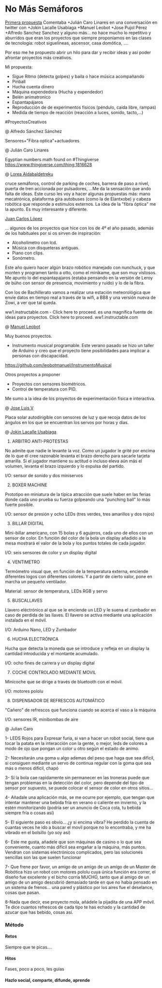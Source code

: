 # No Más Semáforos

[Primera propuesta](https://plus.google.com/u/0/+JoseAntonioVacasMartinez/posts/bmBKHC8gCn7)
Comentaba +Julián Caro Linares​ en una conversación en twitter con +Jokin Lacalle Usabiaga​ +Manuel Leobot​ +Jose Pujol Pérez​ +Alfredo Sanchez Sanchez​  y alguno más...  no hace mucho lo repetitivo y aburridos que eran los proyectos que siempre proponíamos en las clases de tecnología: robot siguelíneas, ascensor, casa domótica, ....

Por eso me he propuesto abrir un hilo para dar y recibir ideas y así poder afrontar proyectos más creativos.

Mi propuesta:

* Sigue Ritmo (detecta golpes) y baila o hace música acompañando
* Pinball
* Hucha cuenta dinero
* Máquina expendedora (Hucha y expendedor)
* Belén animatronico
* Espantapájaros
* Reproducción de de experimentos físicos (péndulo, caída libre, rampas)
* Medida de tiempo de reacción (reacción a luces, sonido, tacto,...)


#ProyectosCreativos


@ Alfredo Sánchez Sánchez


Sensores+"Fibra optica"+actuadores

@ Julián Caro Linares

Egyptian numbers math found on #Thingiverse https://www.thingiverse.com/thing:1816628

@ [Lorea Aldabaldetreku](https://plus.google.com/u/0/118231640568700532596)

cruce semáforos, control de parking de coches, barrera de paso a nivel, puerta de tren accionada por  pulsadores, ...Me da la sensación que ando falta de ideas. Este curso les voy a hacer algunas propuestas más: mano mecatrónica, plataforma gira autobuses (como la de Elantxobe) y cabeza robótica que responde a estímulos externos.
La idea de la "fibra óptica" me la apunto. Es muy interesante y diferente.

[Juan Carlos López](https://plus.google.com/u/0/105589562368808543934)

... algunos de los proyectos que hice con los de 4º el año pasado, además de los habituales por si os sirven de inspiración:
- Alcoholímetro con lcd.
- Música con disqueteras antiguas.
- Piano con clips.
- Sonómetro.

Este año quiero hacer algún brazo robótico manejado con nunchuck, y que monten y programen tanto a otto, como el minikame, que son muy vistosos. Me apunto lo del espantapajaros (estaba pensando en la versión de Leroy de búho con sensor de presencia, movimiento y ruido) y lo de la fibra.

Con los de Bachillerato vamos a realizar una estación meteorológica que envíe datos en tiempo real a través de la wifi, a BB8 y una versión nueva de Zowi, a ver que tal queda.

ww1.instructable.com - Click here to proceed. es una magnífica fuente de ideas para proyectos.
Click here to proceed.
ww1.instructable.com


@ [Manuel Leobot](https://plus.google.com/u/0/115174194647742869558)

Muy buenos proyectos.
- Instrumento musical programable.
Este verano pasado se hizo un taller de Arduino y creo que el proyecto tiene posibilidades para implicar a personas con discapacidad.

https://github.com/leobotmanuel/InstrumentoMusical

Otros proyectos a proponer

- Proyectos con sensores biométricos.
- Control de temperatura con PID.

Me sumo a la idea de los proyectos de experimentación física e interactiva.

@ [Jose Luis V](https://plus.google.com/u/0/108286620358695786905)

Placa solar autodirigible con sensores de luz y que recoja datos de los ángulos en los que se encuentran los servos por horas y días.


@ [Jokin Lacalle Usabiaga](https://plus.google.com/u/0/+JokinLacalleUsabiaga/posts/2VZUSmAYEEH?cfem=1)

1)  ARBITRO ANTI-PROTESTAS

No admite que nadie le levante la voz. Como un jugador le grité por encima de lo que él cree razonable levanta el brazo derecho para sacarle tarjeta amarilla. Si el jugador mantiene su actitud o incluso eleva aún más el volumen, levanta el brazo izquierdo y lo expulsa del partido.

I/O: sensor de sonido y dos miniservos

2) BOXER MACHINE

Prototipo en miniatura de la típica atracción que suele haber en las ferias donde cada uno prueba su fuerza golpeando una "punching ball" lo más fuerte posible.

I/O: sensor de presión y ocho LEDs (tres verdes, tres amarillos y dos rojos)

3) BILLAR DIGITAL

Mini-billar americano, con 15 bolas y 6 agujeros, cada uno de ellos con un sensor de color. En función del color de la bola un display añadido a la mesa mostrará el valor de la bola y los puntos totales de cada jugador.

I/O: seis sensores de color y un display digital

4) VENTIMETRO

Termómetro visual que, en función de la temperatura externa, enciende diferentes logos con diferentes colores. Y a partir de cierto valor, pone en marcha un pequeño ventilador.

Material: sensor de temperatura, LEDs RGB y servo

5) BUSCALLAVES

Llavero eléctrónico al que se le enciende un LED y le suena el zumbador en caso de perdida de las llaves. El llavero se activa mediante una aplicación instalada en el móvil.

I/O: Arduino Nano, LED y Zumbador

6) HUCHA ELECTRÓNICA

Hucha que detecta la moneda que se introduce y refleja en un display la cantidad introducida y el montante acumulado.

I/O: ocho fines de carrera y un display digital

7) COCHE CONTROLADO MEDIANTE MOVIL

Minicoche que se dirige a través de bluetooth con el móvil.

I/O: motores pololu

8) DISPENSADOR DE REFRESCOS AUTOMÁTICO

"Cañero" de refrescos que funciona cuando se acerca el vaso a la máquina

I/O: sensores IR, minibombas de aire


@ Julian Caro

1- LEDS Rojos para Expresar furia, si van a hacer un robot social, tiene que tocar la patata en la interacción con la gente, o mejor, leds de colores a modo de ojo que pongan un color u otro según el estado de animo.

2- Necesitarán una goma u algo ademas del peso que haga que sea dificil, si consiguen mediante un servo de continua regular con la goma que sea más o menos dificil, chapó

3- Sí la bola cae rapidamente sin permanecer en las troneras puede que tengan problemas en la detección del color, pero depende del tipo de sensor por supuesto, se puede colocar el sensor de color en otros sitios...

4- Añadale una aplicación más, se me ocurre por ejemplo, que tengan que intentar mantener una bebida fría en verano o caliente en invierno, y la estén monitorizando (podría ser un anuncio de Coca cola, tu bebida siempre fría o cosas así)

5- El siguiente paso es obvio... ¿y si encima vibra? He perdido la cuenta de cuantas veces he ido a buscar el movil porque no lo encontraba, y me ha vibrado en el bolsillo (yo soy así)

6- Este me gusta, añadele que son  máquinas de casino o lo que sea conveniente, cuanto más dificil sea engañar a la máquina, más puntos. Vendran con sistemas electrónicos complicados, pero las soluciones sencillas son las que suelen funcionar

7- Que frene por favor, un amigo de un amigo  de un amigo de un Master de Robótica hizo un robot con motores pololu cuya única función era correr, el diseño fue excelente y el bicho corría MUCHO, tanto que al amigo  de  un amigo de un amigo descubrió demasiado tarde en que no había pensado en un sistema de frenos... una pared y plástico por los aires fue el deselance, cosas que pasan.

8-Nada que decir, ese proyecto mola, añádele la pijadita de una APP móvil. Te dice cuantos refrescos de cada tipo te has echado y la cantidad de azucar que has bebido, cosas así.

### Método


#### Retos
Siempre que te picas....
#### Hitos
Fases, poco a poco, les guías

#### Hazlo social, comparte, difunde, aprende
